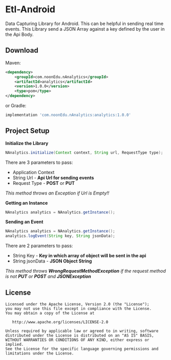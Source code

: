 
Etl-Android
===========
Data Capturing Library for Android.
This can be helpful in sending real time events. This Library send a JSON Array against a key defined by the user in the Api Body.

Download
--------

Maven:
```xml
<dependency>
	<groupId>com.noonEdu.nAnalytics</groupId>
	<artifactId>analytics</artifactId>
	<version>1.0.0</version>
	<type>pom</type>
</dependency>
```
or Gradle:
```groovy
implementation 'com.noonEdu.nAnalytics:analytics:1.0.0'
```
Project Setup
-------------

**Initialize the Library**

```java
NAnalytics.initialize(Context context, String url, RequestType type);
```
There are 3 parameters to pass:
* Application Context
* String Url - **Api Url for sending events**
* Request Type - **POST** or **PUT**

_This method throws an Exception if Url is Empty!!_

**Getting an Instance**

```java
NAnalytics analytics = NAnalytics.getInstance();
```
**Sending an Event**

```java
NAnalytics analytics = NAnalytics.getInstance();
analytics.logEvent(String key, String jsonData);
```
There are 2 parameters to pass:
* String Key - **Key in which array of object will be sent in the api**
* String jsonData - **JSON Object String**

_This method throws **WrongRequestMethodException** if the request method is not **PUT** or **POST** and **JSONException**_

License
-------

    Licensed under the Apache License, Version 2.0 (the "License");
    you may not use this file except in compliance with the License.
    You may obtain a copy of the License at

       http://www.apache.org/licenses/LICENSE-2.0

    Unless required by applicable law or agreed to in writing, software
    distributed under the License is distributed on an "AS IS" BASIS,
    WITHOUT WARRANTIES OR CONDITIONS OF ANY KIND, either express or implied.
    See the License for the specific language governing permissions and
    limitations under the License.
